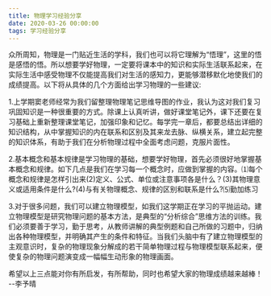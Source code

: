 ```yaml
---
title: 物理学习经验分享
date: 2020-03-26 00:00:00
tags: 学习经验分享
---
```

众所周知，物理是一门贴近生活的学科，我们也可以将它理解为“悟理”，这里的悟是感悟的悟。所以想要学好物理，一定要将课本中的知识和实际生活联系起来，在实际生活中感受物理不仅能提高我们对生活的感知力，更能够潜移默化地使我们的成绩提高。以下将从具体的几个方面给出学习物理的一些建议:

1.上学期窦老师经常为我们留整理物理笔记思维导图的作业，我认为这对我们复习巩固知识是一种很重要的方式。除课上认真听讲，做好课堂笔记外，课下还要在复习基础上重新整理课堂笔记，加强印象和记忆。每学完一章后，都要总结出详细的知识结构，从中掌握知识的内在联系和区别及其来龙去脉、纵横关系，建立起完整的知识体系，有助于我们在分析物理过程中全面考虑问题，克服片面性。

2.基本概念和基本规律是学习物理的基础，想要学好物理，首先必须很好地掌握基本概念和规律。如下几点是我们在学习每一个概念时，应做到掌握的内容。⑴每个概念和规律是怎样引出来(2)定义、公式、单位或注意事项各是什么？(3)其物理意义或适用条件是什么?(4)与有关物理概念、规律的区别和联系是什么?⑸勤加练习 

3.对于很多问题，我们可以建立物理模型，如我们这学期正在学习的平抛运动。建立物理模型是研究物理问题的基本方法，是典型的“分析综合”思维方法的训练。我们必须要善于学习，勤于思考，从教师讲解的典型例题和自己所做的习题中，归纳出各种物理模型，并明确其产生的条件和特征。当我们头脑中有了建立物理模型的主观意识时，复杂的物理现象分解成的若干简单物理过程与物理模型联系起来，便使复杂的物理问题演变成一幅幅生动形象的物理画面。

希望以上三点能对你有所启发，有所帮助，同时也希望大家的物理成绩越来越棒！
--李予晴
